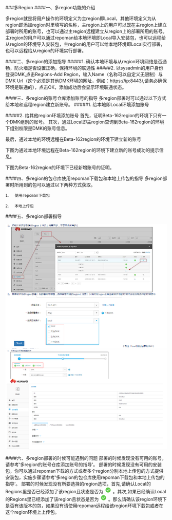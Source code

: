 ###多Region
####一、多region功能的介绍

   多region就是将用户操作的环境定义为主region即Local，其他环境定义为从region即添加region时里填写的名称，主region上的用户可以既在主region上建立部署时所用的账号，也可以通过主region远程建立从region上的部署所用的账号。主region的用户可以通过repoman给本地环境即Local导入安装包，也可以远程给从region的环境导入安装包，主region的用户可以给本地环境即Local实行部署，也可以远程给从region的环境实行部署。

####二、多region的添加指导
#####1. 确认本地环境与从region环境网络是否通畅，防火墙是否设置正确，保持环境的联通性
#####2.	以sysadmin的用户身份登录DMK,点击Regions-Add Region，输入Name（名称可以自定义无限制）与DMK Url（这个必须是其他DMK环境的网址，例如：https://ip:8443/,请务必确保环境是联通的），点击OK，添加成功后会显示环境联通状态。
 
 
 
####三、多region的账号仓库添加账号的指导
多region部署时可以通过以下方式给本地和远程region建立新账号。
#####1.	给本地即Local环境添加账号
  
#####2.	给其他region环境添加账号
首先，证明Beta-162region的环境下只有一个DMK组别的账号。 
其次，通过Local即主region查询到Beta-162region的环境下组别权限是DMK的账号信息。
 
最后，通过本地的环境远程在Beta-162region的环境下建立新的账号
 
下图为通过本地环境远程在Beta-162region的环境下建立新的账号成功的提示信息。
 
下图为Beta-162region的环境下已经新增账号的证明。
 
####四、多region的包仓库使用repoman下载包和本地上传包的指导
多region部署时所用到的包可以通过以下两种方式获取。

```
1.	使用repoman下载包

2.	本地上传包 

```
 
####五、多region部署指导

![](/assets/multi_region1.png)
![](/assets/multi_region2.png)


####六、多region部署的时候可能遇到的问题
部署的时候发现没有可用的账号，请参考‘多region的账号仓库添加账号的指导’。
部署的时候发现没有可用的安装包，你可以通过repoman下载的方式或者多个region分别本地上传包的方式提供安装包，实施步骤请参考‘多region的包仓库使用repoman下载包和本地上传包的指导’。
部署的时候发现没有所要选择的region选项，首先,请确认Local的Regions里是否已经添加了该region且状态是否为![](/assets/multi_region3.png)
。其次,如果已经确认Local的Regions里已经添加了该region且状态是否为![](/assets/multi_region3.png)
。那么请确认该region环境下是否有该版本的包，如果没有请使用repoman远程给该region环境下载包或者在这个region环境上上传包。

